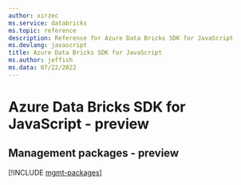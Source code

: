 ```yaml
---
author: xirzec
ms.service: databricks
ms.topic: reference
description: Reference for Azure Data Bricks SDK for JavaScript
ms.devlang: javascript
title: Azure Data Bricks SDK for JavaScript
ms.author: jeffish
ms.data: 07/22/2022
---
```

# Azure Data Bricks SDK for JavaScript - preview

## Management packages - preview
[!INCLUDE [mgmt-packages](data-bricks-mgmt-index.md)]